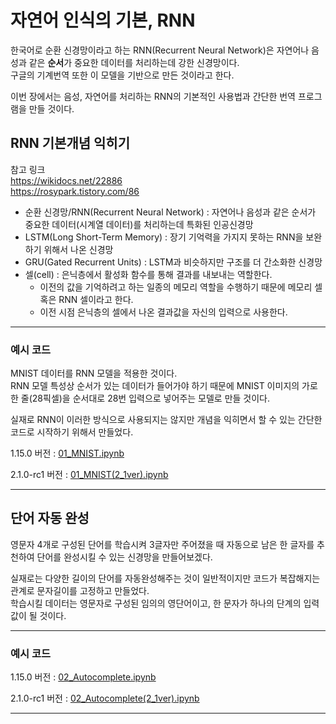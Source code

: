 # 자연어 인식의 기본, RNN

한국어로 순환 신경망이라고 하는 RNN(Recurrent Neural Network)은 자연어나 음성과 같은 **순서**가 중요한 데이터를 처리하는데 강한 신경망이다.\
구글의 기계번역 또한 이 모델을 기반으로 만든 것이라고 한다.

이번 장에서는 음성, 자연어를 처리하는 RNN의 기본적인 사용법과 간단한 번역 프로그램을 만들 것이다.

## RNN 기본개념 익히기

참고 링크\
https://wikidocs.net/22886 \
https://rosypark.tistory.com/86 

+ 순환 신경망/RNN(Recurrent Neural Network) : 자연어나 음성과 같은 순서가 중요한 데이터(시계열 데이터)를 처리하는데 특화된 인공신경망
+ LSTM(Long Short-Term Memory) : 장기 기억력을 가지지 못하는 RNN을 보완하기 위해서 나온 신경망
+ GRU(Gated Recurrent Units) : LSTM과 비슷하지만 구조를 더 간소화한 신경망
+ 셀(cell) : 은닉층에서 활성화 함수를 통해 결과를 내보내는 역할한다. 
  + 이전의 값을 기억하려고 하는 일종의 메모리 역할을 수행하기 때문에 메모리 셀 혹은 RNN 셀이라고 한다.
  + 이전 시점 은닉층의 셀에서 나온 결과값을 자신의 입력으로 사용한다.
  
---
### 예시 코드

MNIST 데이터를 RNN 모델을 적용한 것이다.\
RNN 모델 특성상 순서가 있는 데이터가 들어가야 하기 때문에 MNIST 이미지의 가로 한 줄(28픽셀)을 순서대로 28번 입력으로 넣어주는 모델로 만들 것이다.

실재로 RNN이 이러한 방식으로 사용되지는 않지만 개념을 익히면서 할 수 있는 간단한 코드로 시작하기 위해서 만들었다.

1.15.0 버전 : [01_MNIST.ipynb](https://github.com/ii200400/Tensorflow_Tutorial/blob/master/10%20-%20RNN/01_MNIST.ipynb)

2.1.0-rc1 버전 : [01_MNIST(2_1ver).ipynb](https://github.com/ii200400/Tensorflow_Tutorial/blob/master/10%20-%20RNN/01_MNIST(2_1ver).ipynb)

---

## 단어 자동 완성

영문자 4개로 구성된 단어를 학습시켜 3글자만 주어졌을 때 자동으로 남은 한 글자를 추천하여 단어를 완성시킬 수 있는 신경망을 만들어보겠다.

실재로는 다양한 길이의 단어를 자동완성해주는 것이 일반적이지만 코드가 복잡해지는 관계로 문자길이를 고정하고 만들었다.\
학습시킬 데이터는 영문자로 구성된 임의의 영단어이고, 한 문자가 하나의 단계의 입력값이 될 것이다.

---
### 예시 코드

1.15.0 버전 : [02_Autocomplete.ipynb](https://github.com/ii200400/Tensorflow_Tutorial/blob/master/10%20-%20RNN/02_Autocomplete.ipynb)

2.1.0-rc1 버전 : [02_Autocomplete(2_1ver).ipynb](https://github.com/ii200400/Tensorflow_Tutorial/blob/master/10%20-%20RNN/02_Autocomplete(2_1ver).ipynb)

---
